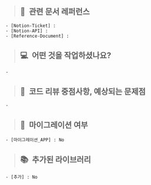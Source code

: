 > ## 📝&nbsp;&nbsp;관련 문서 레퍼런스

    - [Notion-Ticket] : 
    - [Notion-API] : 
    - [Reference-Document] : 

> ## 💻&nbsp;&nbsp;어떤 것을 작업하셨나요?

    - 

> ## 🙇&nbsp;&nbsp;코드 리뷰 중점사항, 예상되는 문제점

    - 

> ## 📲&nbsp;&nbsp;마이그레이션 여부

    - [마이그레이션_APP] : No

> ## 📚&nbsp;&nbsp;추가된 라이브러리

    - [추가] : No
